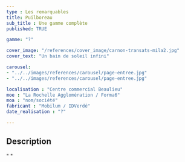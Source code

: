```yaml
---
type : Les remarquables
title: Puilboreau
sub_title : Une gamme complète
published: TRUE

gamme: "?" 

cover_image: "/references/cover_image/carnon-transats-mila2.jpg"
cover_text: "Un bain de soleil infini"

carousel: 
- "../../images/references/carousel/page-entree.jpg"
- "../../images/references/carousel/page-entree.jpg"

localisation : "Centre commercial Beaulieu"
moe : "La Rochelle Agglomération / Forma6"
moa : "nom/société"
fabricant : "Mobilum / IDVerdé"
date_realisation : "?"

---
```


## Description
 " "
